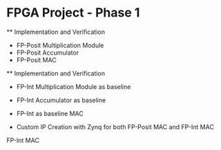# FPGA Project - Phase 1

** Implementation and Verification 

- FP-Posit Multiplication Module 
- FP-Posit Accumulator 
- FP-Posit MAC 

** Implementation and Verification 
- FP-Int Multiplication Module as baseline 
- FP-Int Accumulator as baseline 
- FP-Int as baseline MAC 

  
- Custom IP Creation with Zynq for both FP-Posit MAC and FP-Int MAC 

FP-Int MAC

